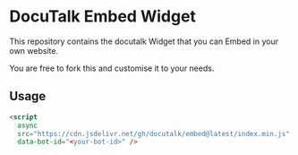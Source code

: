 # DocuTalk Embed Widget

This repository contains the docutalk Widget that you can Embed in your own website.

You are free to fork this and customise it to your needs.

## Usage

```html
<script
  async
  src="https://cdn.jsdelivr.net/gh/docutalk/embed@latest/index.min.js"
  data-bot-id="<your-bot-id>" />
```
